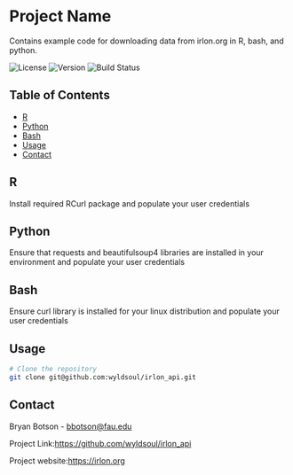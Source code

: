 # Project Name

Contains example code for downloading data from irlon.org in R, bash, and python.

![License](https://img.shields.io/github/license/your-username/your-repo)
![Version](https://img.shields.io/github/v/release/your-username/your-repo)
![Build Status](https://img.shields.io/github/actions/workflow/status/your-username/your-repo/ci.yml)

## Table of Contents

- [R](#R)
- [Python](#python)
- [Bash](#bash)
- [Usage](#Usage)
- [Contact](#contact)

## R 
Install required RCurl package and populate your user credentials

## Python
Ensure that requests and beautifulsoup4 libraries are installed in your environment and populate your user credentials

## Bash
Ensure curl library is installed for your linux distribution and populate your user credentials


## Usage
```bash
# Clone the repository
git clone git@github.com:wyldsoul/irlon_api.git

```

## Contact

Bryan Botson -  bbotson@fau.edu

Project Link:https://github.com/wyldsoul/irlon_api

Project website:https://irlon.org
